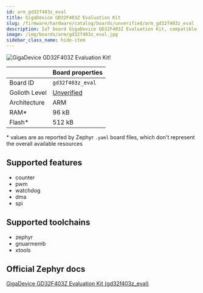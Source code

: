 ```yaml
---
id: arm_gd32f403z_eval
title: GigaDevice GD32F403Z Evaluation Kit
slug: /firmware/hardware/catalog/boards/unverified/arm_gd32f403z_eval
description: IoT board GigaDevice GD32F403Z Evaluation Kit, compatible with Golioth at unverified level.
image: /img/boards/arm/gd32f403z_eval.jpg
sidebar_class_name: hide-item
---
```


[//]: # (This is an auto-generated file, do not edit! Changes to it will be lost upon re-generation)

![GigaDevice GD32F403Z Evaluation Kit!](/img/boards/arm/gd32f403z_eval.jpg "GigaDevice GD32F403Z Evaluation Kit")

|                | Board properties     |
| -------------  | -------------------- |
| Board ID       | `gd32f403z_eval` |
| Golioth Level  | [Unverified](/firmware/hardware#unverified-boards) |
| Architecture   | ARM |
| RAM*           | 96 kB |
| Flash*         | 512 kB |

\* values are as reported by Zephyr `.yaml` board files, which don't represent the overall available resources



## Supported features

* counter
* pwm
* watchdog
* dma
* spi

## Supported toolchains

* zephyr
* gnuarmemb
* xtools

## Official Zephyr docs

[GigaDevice GD32F403Z Evaluation Kit (gd32f403z_eval)](https://docs.zephyrproject.org/3.6.0/boards/arm/gd32f403z_eval/doc/index.html)
